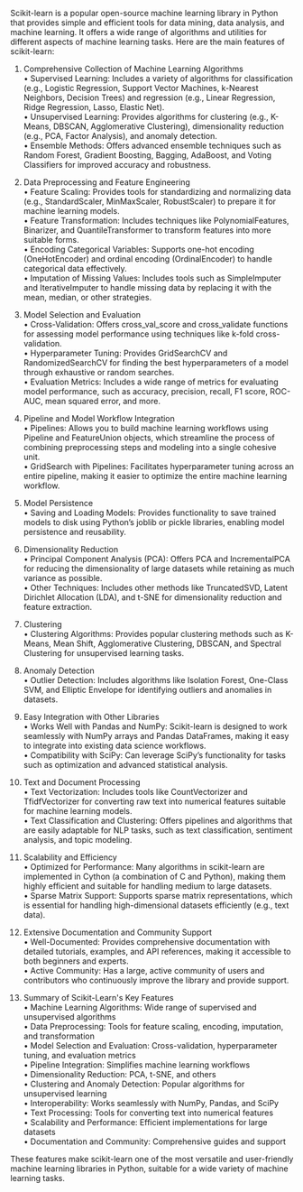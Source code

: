 Scikit-learn is a popular open-source machine learning library in Python that provides simple and efficient tools for data mining, data analysis, and machine learning. It offers a wide range of algorithms and utilities for different aspects of machine learning tasks. Here are the main features of scikit-learn:

1. Comprehensive Collection of Machine Learning Algorithms  
    • Supervised Learning: Includes a variety of algorithms for classification (e.g., Logistic Regression, Support Vector Machines, k-Nearest Neighbors, Decision Trees) and regression (e.g., Linear Regression, Ridge Regression, Lasso, Elastic Net).  
    • Unsupervised Learning: Provides algorithms for clustering (e.g., K-Means, DBSCAN, Agglomerative Clustering), dimensionality reduction (e.g., PCA, Factor Analysis), and anomaly detection.  
    • Ensemble Methods: Offers advanced ensemble techniques such as Random Forest, Gradient Boosting, Bagging, AdaBoost, and Voting Classifiers for improved accuracy and robustness.  
2. Data Preprocessing and Feature Engineering  
    • Feature Scaling: Provides tools for standardizing and normalizing data (e.g., StandardScaler, MinMaxScaler, RobustScaler) to prepare it for machine learning models.  
    • Feature Transformation: Includes techniques like PolynomialFeatures, Binarizer, and QuantileTransformer to transform features into more suitable forms.  
    • Encoding Categorical Variables: Supports one-hot encoding (OneHotEncoder) and ordinal encoding (OrdinalEncoder) to handle categorical data effectively.  
    • Imputation of Missing Values: Includes tools such as SimpleImputer and IterativeImputer to handle missing data by replacing it with the mean, median, or other strategies.  
3. Model Selection and Evaluation  
    • Cross-Validation: Offers cross_val_score and cross_validate functions for assessing model performance using techniques like k-fold cross-validation.  
    • Hyperparameter Tuning: Provides GridSearchCV and RandomizedSearchCV for finding the best hyperparameters of a model through exhaustive or random searches.  
    • Evaluation Metrics: Includes a wide range of metrics for evaluating model performance, such as accuracy, precision, recall, F1 score, ROC-AUC, mean squared error, and more.  
4. Pipeline and Model Workflow Integration  
    • Pipelines: Allows you to build machine learning workflows using Pipeline and FeatureUnion objects, which streamline the process of combining preprocessing steps and modeling into a single cohesive unit.  
    • GridSearch with Pipelines: Facilitates hyperparameter tuning across an entire pipeline, making it easier to optimize the entire machine learning workflow.  
5. Model Persistence  
    • Saving and Loading Models: Provides functionality to save trained models to disk using Python’s joblib or pickle libraries, enabling model persistence and reusability.  
6. Dimensionality Reduction  
    • Principal Component Analysis (PCA): Offers PCA and IncrementalPCA for reducing the dimensionality of large datasets while retaining as much variance as possible.  
    • Other Techniques: Includes other methods like TruncatedSVD, Latent Dirichlet Allocation (LDA), and t-SNE for dimensionality reduction and feature extraction.  
7. Clustering  
    • Clustering Algorithms: Provides popular clustering methods such as K-Means, Mean Shift, Agglomerative Clustering, DBSCAN, and Spectral Clustering for unsupervised learning tasks.  
8. Anomaly Detection  
    • Outlier Detection: Includes algorithms like Isolation Forest, One-Class SVM, and Elliptic Envelope for identifying outliers and anomalies in datasets.  
9. Easy Integration with Other Libraries  
    • Works Well with Pandas and NumPy: Scikit-learn is designed to work seamlessly with NumPy arrays and Pandas DataFrames, making it easy to integrate into existing data science workflows.  
    • Compatibility with SciPy: Can leverage SciPy’s functionality for tasks such as optimization and advanced statistical analysis.  
10. Text and Document Processing  
    • Text Vectorization: Includes tools like CountVectorizer and TfidfVectorizer for converting raw text into numerical features suitable for machine learning models.  
    • Text Classification and Clustering: Offers pipelines and algorithms that are easily adaptable for NLP tasks, such as text classification, sentiment analysis, and topic modeling.  
11. Scalability and Efficiency  
    • Optimized for Performance: Many algorithms in scikit-learn are implemented in Cython (a combination of C and Python), making them highly efficient and suitable for handling medium to large datasets.  
    • Sparse Matrix Support: Supports sparse matrix representations, which is essential for handling high-dimensional datasets efficiently (e.g., text data).  
12. Extensive Documentation and Community Support  
    • Well-Documented: Provides comprehensive documentation with detailed tutorials, examples, and API references, making it accessible to both beginners and experts.  
    • Active Community: Has a large, active community of users and contributors who continuously improve the library and provide support.  

13. Summary of Scikit-Learn's Key Features  
    • Machine Learning Algorithms: Wide range of supervised and unsupervised algorithms  
    • Data Preprocessing: Tools for feature scaling, encoding, imputation, and transformation  
    • Model Selection and Evaluation: Cross-validation, hyperparameter tuning, and evaluation metrics  
    • Pipeline Integration: Simplifies machine learning workflows  
    • Dimensionality Reduction: PCA, t-SNE, and others  
    • Clustering and Anomaly Detection: Popular algorithms for unsupervised learning  
    • Interoperability: Works seamlessly with NumPy, Pandas, and SciPy  
    • Text Processing: Tools for converting text into numerical features  
    • Scalability and Performance: Efficient implementations for large datasets  
    • Documentation and Community: Comprehensive guides and support  
      
These features make scikit-learn one of the most versatile and user-friendly machine learning libraries in Python, suitable for a wide variety of machine learning tasks.  
  